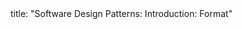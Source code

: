 <frontmatter>
title: "Software Design Patterns: Introduction: Format"
</frontmatter>

<include src="navbar.md" boilerplate />

<include src="unit-inPage-asFlat.md" boilerplate />